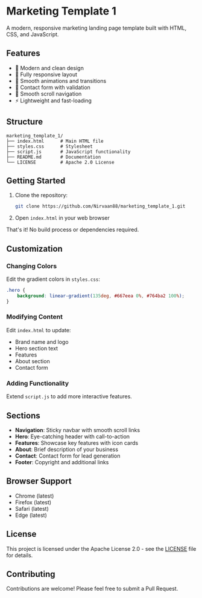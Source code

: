 # Marketing Template 1

A modern, responsive marketing landing page template built with HTML, CSS, and JavaScript.

## Features

- 🎨 Modern and clean design
- 📱 Fully responsive layout
- 🚀 Smooth animations and transitions
- 📧 Contact form with validation
- 🔗 Smooth scroll navigation
- ⚡ Lightweight and fast-loading

## Structure

```
marketing_template_1/
├── index.html      # Main HTML file
├── styles.css      # Stylesheet
├── script.js       # JavaScript functionality
├── README.md       # Documentation
└── LICENSE         # Apache 2.0 License
```

## Getting Started

1. Clone the repository:
   ```bash
   git clone https://github.com/Nirvaan88/marketing_template_1.git
   ```

2. Open `index.html` in your web browser

That's it! No build process or dependencies required.

## Customization

### Changing Colors

Edit the gradient colors in `styles.css`:
```css
.hero {
    background: linear-gradient(135deg, #667eea 0%, #764ba2 100%);
}
```

### Modifying Content

Edit `index.html` to update:
- Brand name and logo
- Hero section text
- Features
- About section
- Contact form

### Adding Functionality

Extend `script.js` to add more interactive features.

## Sections

- **Navigation**: Sticky navbar with smooth scroll links
- **Hero**: Eye-catching header with call-to-action
- **Features**: Showcase key features with icon cards
- **About**: Brief description of your business
- **Contact**: Contact form for lead generation
- **Footer**: Copyright and additional links

## Browser Support

- Chrome (latest)
- Firefox (latest)
- Safari (latest)
- Edge (latest)

## License

This project is licensed under the Apache License 2.0 - see the [LICENSE](LICENSE) file for details.

## Contributing

Contributions are welcome! Please feel free to submit a Pull Request.
